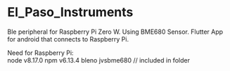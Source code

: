 # El_Paso_Instruments
Ble peripheral for Raspberry Pi Zero W. Using BME680 Sensor.
Flutter App for android that connects to Raspberry Pi.

Need for Raspberry Pi:  
 node v8.17.0 
 npm v6.13.4 
 bleno 
 jvsbme680 // included in folder

